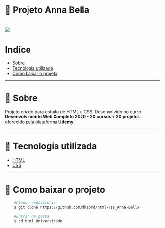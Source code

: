 # 📸 Projeto Anna Bella

<h1>
    <img src="https://ik.imagekit.io/dkzord/anna-bella_Mm0o5JvJva.PNG">
</h1>

# Indice
- [Sobre](#-sobre)
- [Tecnologia utilizada](#-tecnologia-utilizada)
- [Como baixar o projeto](#-como-baixar-o-projeto)

---

# 📜 Sobre

Projeto criado para estudo de HTML e CSS. Desenvolvido no curso **Desenvolvimento Web Completo 2020 - 20 cursos + 20 projetos** oferecido pela plataforma **Udemy**.

---

# 📘 Tecnologia utilizada

- [HTML](https://www.w3schools.com/html/)
- [CSS](https://www.w3schools.com/css/)

---

# 📁 Como baixar o projeto

```bash
    #Clonar repositorio
    $ git clone https://github.com/dkzord/html-css_Anna-Bella

    #Entrar na pasta
    $ cd html_Universidade
```